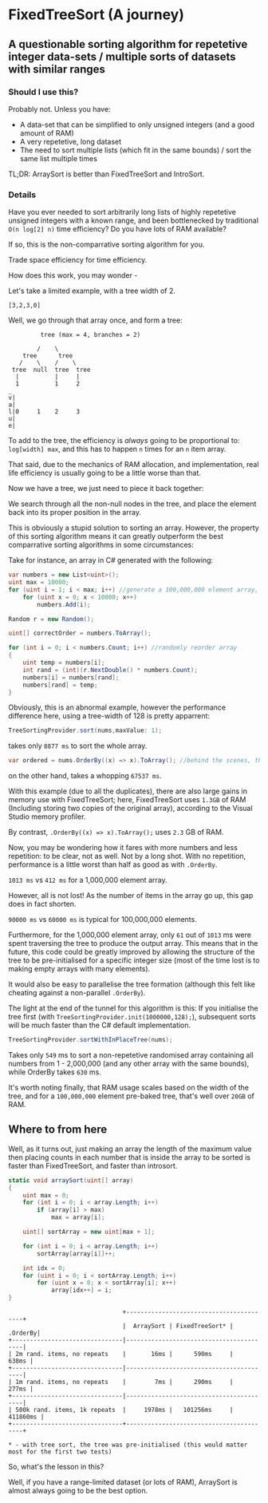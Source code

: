 # FixedTreeSort (A journey)

## A questionable sorting algorithm for repetetive integer data-sets / multiple sorts of datasets with similar ranges

### Should I use this?

Probably not. Unless you have:
* A data-set that can be simplified to only unsigned integers (and a good amount of RAM)
* A very repetetive, long dataset
* The need to sort multiple lists (which fit in the same bounds) / sort the same list multiple times

TL;DR:
ArraySort is better than FixedTreeSort and IntroSort.

### Details

Have you ever needed to sort arbitrarily long lists of highly repetetive unsigned integers with a known range, and been bottlenecked by traditional `O(n log[2] n)` time efficiency? Do you have lots of RAM available?

If so, this is the non-comparrative sorting algorithm for you.

Trade space efficiency for time efficiency.

How does this work, you may wonder -

Let's take a limited example, with a tree width of 2.

`[3,2,3,0]`

Well, we go through that array once, and form a tree:

```
         tree (max = 4, branches = 2)
    
        /    \
    tree      tree
   /    \    /    \
 tree  null  tree  tree
  |          |     |
  1          1     2
_
v|
a|
l|0     1    2     3
u|
e|  
```

To add to the tree, the efficiency is *always* going to be proportional to:
`log[width] max`, and this has to happen `n` times for an `n` item array.

That said, due to the mechanics of RAM allocation, and implementation, real life efficiency is usually going to be a little worse than that.

Now we have a tree, we just need to piece it back together:

We search through all the non-null nodes in the tree, and place the element back into its proper position in the array.

This is obviously a stupid solution to sorting an array. However, the property of this sorting algorithm means it can greatly outperform the best comparrative sorting algorithms in some circumstances:

Take for instance, an array in C# generated with the following:
```CS
var numbers = new List<uint>();
uint max = 10000;
for (uint i = 1; i < max; i++) //generate a 100,000,000 element array, with 10,000 distinct elements, each with 10,000 duplicates
    for (uint x = 0; x < 10000; x++)
        numbers.Add(i);

Random r = new Random();

uint[] correctOrder = numbers.ToArray();

for (int i = 0; i < numbers.Count; i++) //randomly reorder array
{
    uint temp = numbers[i];
    int rand = (int)(r.NextDouble() * numbers.Count);
    numbers[i] = numbers[rand];
    numbers[rand] = temp;
}
```
Obviously, this is an abnormal example, however the performance difference here, using a tree-width of 128 is pretty apparrent:
```CS
TreeSortingProvider.sort(nums,maxValue: 1);
```
takes only `8877 ms` to sort the whole array.

```CS
var ordered = nums.OrderBy((x) => x).ToArray(); //behind the scenes, this is an introsort (quicksort + heapsort)
```
on the other hand, takes a whopping `67537 ms`.

With this example (due to all the duplicates), there are also large gains in memory use with FixedTreeSort; here, FixedTreeSort uses `1.3GB` of RAM (Including storing two copies of the original array), according to the Visual Studio memory profiler.

By contrast, `.OrderBy((x) => x).ToArray();` uses `2.3` GB of RAM.

Now, you may be wondering how it fares with more numbers and less repetition: to be clear, not as well. Not by a long shot. With no repetition, performance is a little worst than half as good as with `.OrderBy`.

`1013 ms` vs `412 ms` for a 1,000,000 element array.

However, all is not lost! As the number of items in the array go up, this gap does in fact shorten.

`90000 ms` vs `60000 ms` is typical for 100,000,000 elements.

Furthermore, for the 1,000,000 element array, only `61` out of `1013` ms were spent traversing the tree to produce the output array. This means that in the future, this code could be greatly improved by allowing the structure of the tree to be pre-initialised for a specific integer size (most of the time lost is to making empty arrays with many elements).

It would also be easy to parallelise the tree formation (although this felt like cheating against a non-parallel `.OrderBy`).

The light at the end of the tunnel for this algorithm is this: If you initialise the tree first (with `TreeSortingProvider.init(1000000,128);`), subsequent sorts will be much faster than the C# default implementation.

```C#
TreeSortingProvider.sortWithInPlaceTree(nums);
```

Takes only `549` ms to sort a non-repetetive randomised array containing all numbers from 1 - 2,000,000 (and any other array with the same bounds), while OrderBy takes `630` ms.

It's worth noting finally, that RAM usage scales based on the width of the tree, and for a `100,000,000` element pre-baked tree, that's well over `20GB` of RAM.

## Where to from here

Well, as it turns out, just making an array the length of the maximum value then placing counts in each number that is inside the array to be sorted is faster than FixedTreeSort, and faster than introsort.

```CS
static void arraySort(uint[] array)
{
    uint max = 0;
    for (int i = 0; i < array.Length; i++)
        if (array[i] > max)
            max = array[i];

    uint[] sortArray = new uint[max + 1];

    for (int i = 0; i < array.Length; i++)
        sortArray[array[i]]++;

    int idx = 0;
    for (uint i = 0; i < sortArray.Length; i++)
        for (uint x = 0; x < sortArray[i]; x++)
            array[idx++] = i;
}
```

```
                                +-----------------------------------------+
                                |  ArraySort | FixedTreeSort* |   .OrderBy|
+-------------------------------|-----------------------------------------|
| 2m rand. items, no repeats    |       16ms |      590ms     |     638ms |
+-------------------------------|-----------------------------------------|
| 1m rand. items, no repeats    |        7ms |      290ms     |     277ms |
+-------------------------------|-----------------------------------------|
| 500k rand. items, 1k repeats  |     1978ms |   101256ms     |  411860ms |
+-------------------------------+-----------------------------------------+

* - with tree sort, the tree was pre-initialised (this would matter most for the first two tests)
```

So, what's the lesson in this?

Well, if you have a range-limited dataset (or lots of RAM), ArraySort is almost always going to be the best option.